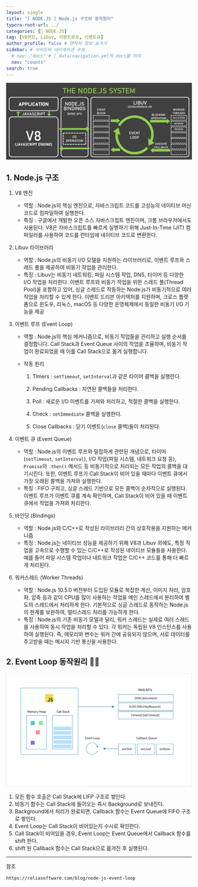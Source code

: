 ```yaml
---
layout: single
title: "[ NODE.JS ] Node.js 구조와 동작원리"
typora-root-url: ../
categories: [📌 NODE.JS]
tag: [V8엔진, Libuv, 이벤트루프, 이벤트큐]
author_profile: false # 연락처 정보 숨기기
sidebar: # 사이드바 네이게이션 수정
  # nav: "docs" # /_data/navigation.yml의 docs를 의미
  nav: "counts"
search: true
---
```


![node_js_event_loop_system_328ebcac21](/images/2024-09-08-event-loop/node_js_event_loop_system_328ebcac21.webp)

## 1. Node.js 구조

1. V8 엔진

   - 역할 : Node.js의 핵심 엔진으로, 자바스크립트 코드를 고성능의 네이티브 머신 코드로 컴파일하여 실행한다.
   - 특징 : 구글에서 개발한 오픈 소스 자바스크립트 엔진이며, 크롬 브라우저에서도 사용된다. V8은 자바스크립트를 빠르게 실행하기 위해 Just-In-Time (JIT) 컴파일러를 사용하여 코드를 런타임에 네이티브 코드로 변환한다.

2. Libuv 라이브러리

   - 역할 : Node.js의 비동기 I/O 모델을 지원하는 라이브러리로, 이벤트 루프와 스레드 풀을 제공하여 비동기 작업을 관리한다.
   - 특징 : Libuv는 비동기 네트워킹, 파일 시스템 작업, DNS, 타이머 등 다양한 I/O 작업을 처리한다. 이벤트 루프와 비동기 작업을 위한 스레드 풀(Thread Pool)을 포함하고 있어, 싱글 스레드로 작동하는 Node.js가 비동기적으로 여러 작업을 처리할 수 있게 한다. 이벤트 드리븐 아키텍처를 지원하며, 크로스 플랫폼으로 윈도우, 리눅스, macOS 등 다양한 운영체제에서 동일한 비동기 I/O 기능을 제공

3. 이벤트 루프 (Event Loop)

   - 역할 : Node.js의 핵심 메커니즘으로, 비동기 작업들을 관리하고 실행 순서를 결정합니다. Call Stack과 Event Queue 사이의 작업을 조율하며, 비동기 작업이 완료되었을 때 이를 Call Stack으로 옮겨 실행합니다.

   - 작동 원리

     1. Timers : `setTimeout`, `setInterval`과 같은 타이머 콜백을 실행한다.

     2. Pending Callbacks : 지연된 콜백들을 처리한다.

     3. Poll : 새로운 I/O 이벤트를 가져와 처리하고, 적절한 콜백을 실행한다.

     4. Check : `setImmediate` 콜백을 실행한다.
     5. Close Callbacks : 닫기 이벤트(`close` 콜백)들이 처리된다.

4. 이벤트 큐 (Event Queue)
   - 역할 : Node.js의 이벤트 루프와 밀접하게 관련된 개념으로,  타이머(`setTimeout`, `setInterval`), I/O 작업(파일 시스템, 네트워크 요청 등), `Promise`의 `.then()` 메서드 등 비동기적으로 처리되는 모든 작업의 콜백을 대기시킨다. 또한, 이벤트 루프가 Call Stack이 비어 있을 때마다 이벤트 큐에서 가장 오래된 콜백을 가져와 실행한다.
   - 특징 : FIFO 구죄고, 싱글 스레드 기반으로 모든 콜백이 순차적으로 실행된다. 이벤트 루프가 이벤트 큐를 계속 확인하며, Call Stack이 비어 있을 때 이벤트 큐에서 작업을 가져와 처리한다. 
5. 바인딩 (Bindings)
   - 역할 : Node.js와 C/C++로 작성된 라이브러리 간의 상호작용을 지원하는 메커니즘
   - 특징 : Node.js는 네이티브 성능을 제공하기 위해 V8과 Libuv 외에도, 특정 작업을 고속으로 수행할 수 있는 C/C++로 작성된 네이티브 모듈들을 사용한다. 예를 들어 파일 시스템 작업이나 네트워크 작업은 C/C++ 코드를 통해 더 빠르게 처리된다.
6. 워커스레드 (Worker Threads)
   - 역할 :  Node.js 10.5.0 버전부터 도입된 모듈로 복잡한 계산, 이미지 처리, 암호화, 압축 등과 같이 CPU를 많이 사용하는 작업을 메인 스레드에서 분리하여 별도의 스레드에서 처리하게 한다. 기본적으로 싱글 스레드로 동작하는 Node.js의 한계를 보완하여, 멀티스레드 처리를 가능하게 한다.
   - 특징 : Node.js의 기존 비동기 모델과 달리, 워커 스레드는 실제로 여러 스레드를 사용하여 동시 작업을 처리할 수 있다. 각 워커는 독립된 V8 인스턴스를 사용하여 실행된다. 즉, 메모리와 변수는 워커 간에 공유되지 않으며, 서로 데이터를 주고받을 때는 메시지 기반 통신을 사용한다.



## 2. Event Loop 동작원리 ✍🏻

![eventloop](/images/2024-09-08-event-loop/eventloop.png)

1. 모든 함수 호출은 Call Stack에 LIFP 구조로 쌓인다.
2. 비동기 함수는 Call Stack에 들어오는 즉시 Background로 보내진다.
3. Background에서 처리가 완료되면, Callback 함수는 Event Queue에 FIFO 구조로 쌓인다.
4. Event Loop는 Call Stack이 비어있는지 수시로 확인한다.
5. Call Stack이 비어있을 경우, Event Loop는 Event Queue에서 Callback 함수를 shift 한다.
6. shift 된 Callback 함수는 Call Stack으로 옮겨진 후 실행된다.



---







참조

```
https://reliasoftware.com/blog/node-js-event-loop

```


